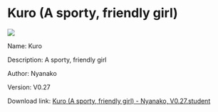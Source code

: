 # Kuro (A sporty, friendly girl)

<img src = "https://raw.githubusercontent.com/Arbiter1223/Koukou-Gurashi-Custom-Students/master/Students/Files/Kuro%20(A%20sporty%2C%20friendly%20girl).png">

Name: Kuro

Description: A sporty, friendly girl

Author: Nyanako

Version: V0.27

Download link: <a href="https://raw.githubusercontent.com/Arbiter1223/Koukou-Gurashi-Custom-Students/master/Students/Files/Kuro%20(A%20sporty%2C%20friendly%20girl)%20-%20Nyanako%2C%20V0.27.student">Kuro (A sporty, friendly girl) - Nyanako, V0.27.student</a>
